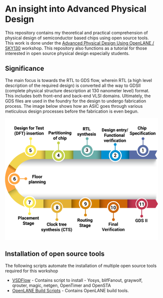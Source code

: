 # An insight into Advanced Physical Design

This repository contains my theoretical and practical comprehension of physical design of semiconductor based chips using open source tools. This work is done under the [Advanced Physical Design Using OpenLANE / SKY130](https://www.vlsisystemdesign.com/advanced-physical-design-using-openlane-sky130/) workshop. This repository also functions as a tutorial for those interested in open source physical design especially students.

## Significance

The main focus is towards the RTL to GDS flow, wherein RTL (a high level description of the required design) is converted all the way to GDSII (complete physical structure description at 130 nanometer level) format. This includes both front-end and back-end VLSI domains. Ultimately, the GDS files are used in the foundry for the design to undergo fabrication process. The image below shows how an ASIC goes through various meticulous design processes before the fabrication is even begun. 

<img src="/img/asic-design-flow.png" alt="Alt text" title="ASIC Design Flow">

## Installation of open source tools
  The following scripts automate the installation of multiple open source tools required for this workshop
  - [VSDFlow](https://github.com/kunalg123/vsdflow) - Contains script to install - Yosys, blifFanout, graywolf, qrouter, magic, netgen, OpenTimer and OpenSTA
  - [OpenLANE Build Scripts](https://github.com/nickson-jose/openlane_build_script) - Contains OpenLANE build tools.
